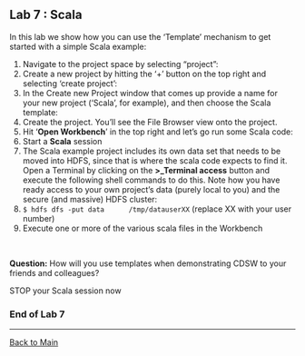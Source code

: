 ## Lab 7 : Scala

In this lab we show how you can use the ‘Template’ mechanism to get started with a simple Scala example:

1. Navigate to the project space by selecting “project”:
2. Create a new project by hitting the ‘+’ button on the top right and selecting ‘create project’:
3. In the Create new Project window that comes up provide a name for your new project (‘Scala’, for
   example), and then choose the Scala template:
4. Create the project. You’ll see the File Browser view onto the project.
5. Hit ‘**Open Workbench**’ in the top right and let’s go run some Scala code:
6. Start a **Scala** session
7. The Scala example project includes its own data set that needs to be moved into HDFS, since that is where the scala code expects to find it. Open a Terminal by clicking on the **>_Terminal access** button and execute the following shell commands to do this. Note how you have ready access to your own project’s data (purely local to you) and the secure (and massive) HDFS cluster:
8. `$ hdfs dfs -put data      /tmp/datauserXX`   (replace XX with      your user number)
9. Execute one or more of the various scala files in the Workbench

​                        

**Question:** How will you use templates when demonstrating CDSW to your friends and colleagues?

 

STOP your Scala session now

### End of Lab 7

------

[Back to Main](https://github.com/rajatrakesh/cdswlabs)
